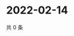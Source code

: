 # 2022-02-14

共 0 条

<!-- BEGIN WEIBO -->
<!-- 最后更新时间 Mon Feb 14 2022 15:00:39 GMT+0800 (China Standard Time) -->

<!-- END WEIBO -->
